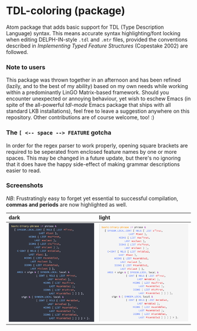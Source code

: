 # TDL-coloring (package)
Atom package that adds basic support for TDL (Type Description Language) syntax. This means accurate syntax highlighting/font locking when editing DELPH-IN-style `.tdl` and `.mtr` files, provided the conventions described in *Implementing Typed Feature Structures* (Copestake 2002) are followed. 

### Note to users

This package was thrown together in an afternoon and has been refined (lazily, and to the best of my ability) based on my own needs while working within a predominantly LinGO Matrix-based framework. Should you encounter unexpected or annoying behaviour, yet wish to eschew Emacs (in spite of the all-powerful *tdl-mode* Emacs package that ships with all standard LKB installations), feel free to leave a suggestion anywhere on this repository. Other contributions are of course welcome, too! :) 

### The `[ <-- space --> FEATURE` gotcha 

In order for the regex parser to work properly, opening square brackets are required to be seperated from enclosed feature names by one or more spaces. This may be changed in a future update, but there's no ignoring that it does have the happy side-effect of making grammar descriptions easier to read. 

### Screenshots

*NB*: Frustratingly easy to forget yet essential to successful compilation, **commas and periods** are now highlighted as well. 

dark                                                                                          | light
:--------------------------------------------------------------------------------------------- | :------------------------------------------------------------------------------------
![](https://raw.githubusercontent.com/lemontheme/tdl-coloring/master/screenshots/dark_tdl.png) | ![](https://raw.githubusercontent.com/lemontheme/tdl-coloring/master/screenshots/light_tdl.png)
